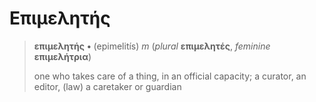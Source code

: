 # Επιμελητής 

> **επιμελητής** **•** (epimelitís) _m_ (_plural_ **επιμελητές**, _feminine_ **επιμελήτρια**)
> 
> one who takes care of a thing, in an official capacity; a curator, an editor, (law) a caretaker or guardian

